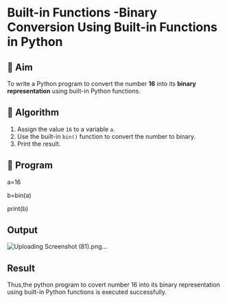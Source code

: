 # Built-in Functions -Binary Conversion Using Built-in Functions in Python

## 🎯 Aim
To write a Python program to convert the number **16** into its **binary representation** using built-in Python functions.

## 🧠 Algorithm
1. Assign the value `16` to a variable `a`.
2. Use the built-in `bin()` function to convert the number to binary.
3. Print the result.

## 🧾 Program

a=16

b=bin(a)

print(b)

## Output
![Uploading Screenshot (81).png…]()


## Result
Thus,the python program to covert number 16 into its binary representation using built-in Python functions is executed successfully.


